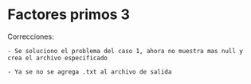 Factores primos 3
=================

Correcciones:

    - Se soluciono el problema del caso 1, ahora no muestra mas null y crea el archivo especificado

    - Ya se no se agrega .txt al archivo de salida

